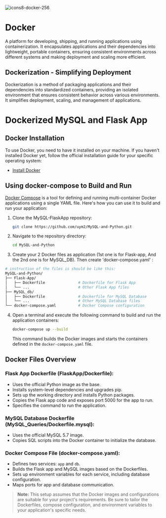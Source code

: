 ![icons8-docker-256](https://github.com/MuhammadNasser24/Sprints-Final-Project/assets/121057828/56a98f03-3e98-43fa-bc32-fd47ef21b416)

# Docker 

A platform for developing, shipping, and running applications using containerization. It encapsulates applications and their dependencies into lightweight, portable containers, ensuring consistent environments across different systems and making deployment and scaling more efficient.



## Dockerization - Simplifying Deployment

Dockerization is a method of packaging applications and their dependencies into standardized containers, providing an isolated environment that ensures consistent behavior across various environments. It simplifies deployment, scaling, and management of applications.



# Dockerized MySQL and Flask App    


## Docker Installation

To use Docker, you need to have it installed on your machine. If you haven't installed Docker yet, follow the official installation guide for your specific operating system:

- [Install Docker](https://docs.docker.com/get-docker/)



## Using docker-compose to Build and Run

[Docker Compose](https://docs.docker.com/compose/) is a tool for defining and running multi-container Docker applications using a single YAML file. Here's how you can use it to build and run your application:

1. Clone the MySQL-FlaskApp repository:

   ```sh
   git clone https://github.com/uym2/MySQL-and-Python.git
   ```
   

2. Navigate to the repository directory:

   ```sh
   cd MySQL-and-Python
   ```


3. Create your 2 Docker files as application (1st one is for Flask-app, And the 2nd one is for MySQL_DB).
 Then create 'docker-compose.yaml' :

```sh
# instruction of the files is should be like this:
MySQL-and-Python/
├── Flask-App/
│   ├── Dockerfile               # Dockerfile for Flask App
│   └── ...                      # Other Flask App files
├── MySQL_db/
│   ├── Dockerfile               # Dockerfile for MySQL Database
│   └── ...                      # Other MySQL Database files
└── docker-compose.yaml          # Docker Compose configuration

```


4. Open a terminal and execute the following command to build and run the application containers:

   ```sh
   docker-compose up --build
   ```

   This command builds the Docker images and starts the containers defined in the `docker-compose.yaml` file.



## Docker Files Overview

### Flask App Dockerfile (FlaskApp/Dockerfile):

- Uses the official Python image as the base.
- Installs system-level dependencies and upgrades pip.
- Sets up the working directory and installs Python packages.
- Copies the Flask app code and exposes port 5000 for the app to run.
- Specifies the command to run the application.



### MySQL Database Dockerfile (MySQL_Queries/Dockerfile.mysql):

- Uses the official MySQL 5.7 image.
- Copies SQL scripts into the Docker container to initialize the database.



### Docker Compose File (docker-compose.yaml):

- Defines two services: `app` and `db`.
- Builds the Flask app and MySQL images based on the Dockerfiles.
- Sets up environment variables for each service, including database configuration.
- Maps ports for app and database communication.



> **Note:** This setup assumes that the Docker images and configurations are suitable for your project's requirements. Be sure to tailor the Dockerfiles, compose configuration, and environment variables to your application's specific needs.

